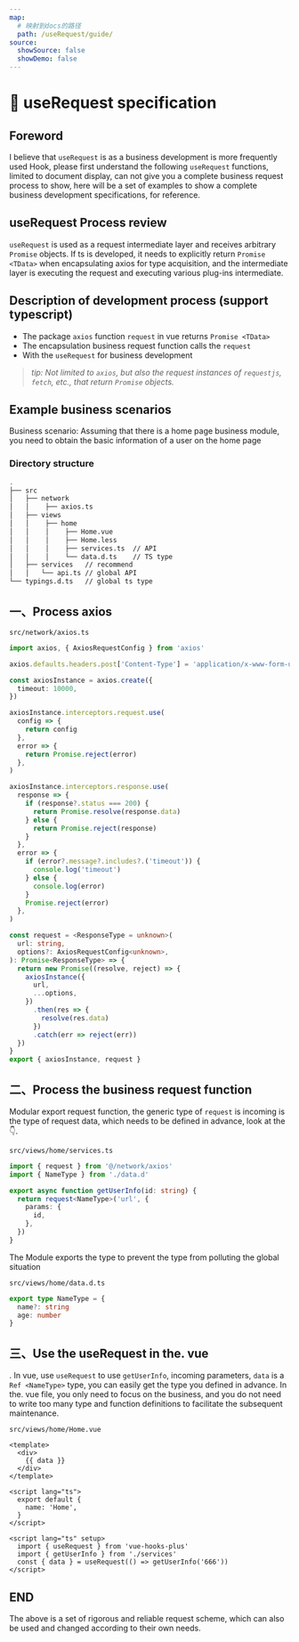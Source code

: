 ```yaml
---
map:
  # 映射到docs的路径
  path: /useRequest/guide/
source:
  showSource: false
  showDemo: false
---
```


# 📐 useRequest specification

## Foreword

I believe that `useRequest` is as a business development is more frequently used Hook, please first understand the following `useRequest` functions, limited to document display, can not give you a complete business request process to show, here will be a set of examples to show a complete business development specifications, for reference.

## useRequest Process review

`useRequest` is used as a request intermediate layer and receives arbitrary `Promise` objects. If ts is developed, it needs to explicitly return `Promise <TData>` when encapsulating axios for type acquisition, and the intermediate layer is executing the request and executing various plug-ins intermediate.

## Description of development process (support typescript)

- The package `axios` function `request` in vue returns `Promise <TData>`
- The encapsulation business request function calls the `request`
- With the `useRequest` for business development

> _tip: Not limited to `axios`, but also the request instances of `requestjs`, `fetch`, etc., that return `Promise` objects._

## Example business scenarios

Business scenario: Assuming that there is a home page business module, you need to obtain the basic information of a user on the home page

### Directory structure

```bash
.
├── src
│   ├── network
│   │    ├── axios.ts
│   ├── views
│   │    ├── home
│   │    │    ├── Home.vue
│   │    │    ├── Home.less
│   │    │    ├── services.ts  // API
│   │    │    └── data.d.ts    // TS type
│   ├── services   // recommend
│   │   └── api.ts // global API
└── typings.d.ts   // global ts type

```

## 一、Process axios

`src/network/axios.ts`

```typescript
import axios, { AxiosRequestConfig } from 'axios'

axios.defaults.headers.post['Content-Type'] = 'application/x-www-form-urlencoded;charset=UTF-8'

const axiosInstance = axios.create({
  timeout: 10000,
})

axiosInstance.interceptors.request.use(
  config => {
    return config
  },
  error => {
    return Promise.reject(error)
  },
)

axiosInstance.interceptors.response.use(
  response => {
    if (response?.status === 200) {
      return Promise.resolve(response.data)
    } else {
      return Promise.reject(response)
    }
  },
  error => {
    if (error?.message?.includes?.('timeout')) {
      console.log('timeout')
    } else {
      console.log(error)
    }
    Promise.reject(error)
  },
)

const request = <ResponseType = unknown>(
  url: string,
  options?: AxiosRequestConfig<unknown>,
): Promise<ResponseType> => {
  return new Promise((resolve, reject) => {
    axiosInstance({
      url,
      ...options,
    })
      .then(res => {
        resolve(res.data)
      })
      .catch(err => reject(err))
  })
}
export { axiosInstance, request }
```

## 二、Process the business request function

Modular export request function, the generic type of `request` is incoming is the type of request data, which needs to be defined in advance, look at the 👇.

`src/views/home/services.ts`

```typescript
import { request } from '@/network/axios'
import { NameType } from './data.d'

export async function getUserInfo(id: string) {
  return request<NameType>('url', {
    params: {
      id,
    },
  })
}
```

The Module exports the type to prevent the type from polluting the global situation

`src/views/home/data.d.ts`

```typescript
export type NameType = {
  name?: string
  age: number
}
```

## 三、Use the useRequest in the. vue

. In vue, use `useRequest` to use `getUserInfo`, incoming parameters, `data` is a `Ref <NameType>` type, you can easily get the type you defined in advance. In the. vue file, you only need to focus on the business, and you do not need to write too many type and function definitions to facilitate the subsequent maintenance.

`src/views/home/Home.vue`

```vue
<template>
  <div>
    {{ data }}
  </div>
</template>

<script lang="ts">
  export default {
    name: 'Home',
  }
</script>

<script lang="ts" setup>
  import { useRequest } from 'vue-hooks-plus'
  import { getUserInfo } from './services'
  const { data } = useRequest(() => getUserInfo('666'))
</script>
```

## END

The above is a set of rigorous and reliable request scheme, which can also be used and changed according to their own needs.
